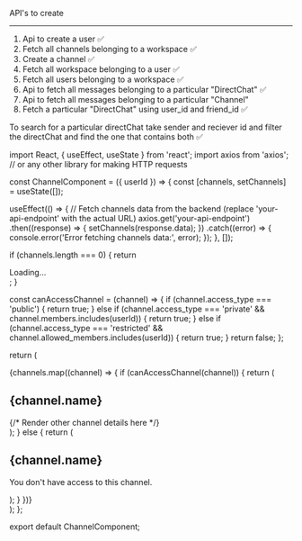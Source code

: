 API's to create
********************
1. Api to create a user ✅
2. Fetch all channels belonging to a workspace ✅
3. Create a channel ✅
3. Fetch all workspace belonging to a user ✅
4. Fetch all users belonging to a workspace ✅
5. Api to fetch all messages belonging to a particular "DirectChat" ✅
6. Api to fetch all messages belonging to a particular "Channel"
7. Fetch a particular "DirectChat" using user_id and friend_id ✅

To search for a particular directChat take sender and reciever id and filter the directChat and find the one that contains both ✅











import React, { useEffect, useState } from 'react';
import axios from 'axios'; // or any other library for making HTTP requests

const ChannelComponent = ({ userId }) => {
  const [channels, setChannels] = useState([]);

  useEffect(() => {
    // Fetch channels data from the backend (replace 'your-api-endpoint' with the actual URL)
    axios.get('your-api-endpoint')
      .then((response) => {
        setChannels(response.data);
      })
      .catch((error) => {
        console.error('Error fetching channels data:', error);
      });
  }, []);

  if (channels.length === 0) {
    return <div>Loading...</div>;
  }

  const canAccessChannel = (channel) => {
    if (channel.access_type === 'public') {
      return true;
    } else if (channel.access_type === 'private' && channel.members.includes(userId)) {
      return true;
    } else if (channel.access_type === 'restricted' && channel.allowed_members.includes(userId)) {
      return true;
    }
    return false;
  };

  return (
    <div>
      {channels.map((channel) => {
        if (canAccessChannel(channel)) {
          return (
            <div key={channel._id}>
              <h2>{channel.name}</h2>
              {/* Render other channel details here */}
            </div>
          );
        } else {
          return (
            <div key={channel._id}>
              <h2>{channel.name}</h2>
              <p>You don't have access to this channel.</p>
            </div>
          );
        }
      })}
    </div>
  );
};

export default ChannelComponent;
